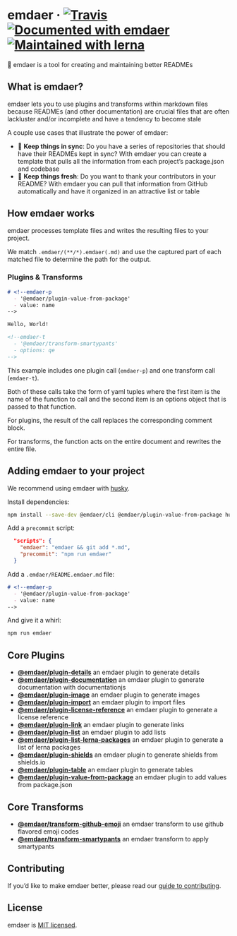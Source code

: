 <!--
  This file was generated by emdaer

  Its template can be found at .emdaer/README.emdaer.md
-->

# emdaer · [![Travis](https://img.shields.io/travis/emdaer/emdaer.svg?style=flat-square)](https://travis-ci.org/emdaer/emdaer/) [![Documented with emdaer](https://img.shields.io/badge/📓-documented%20with%20emdaer-F06632.svg?style=flat-square)](https://github.com/emdaer/emdaer) [![Maintained with lerna](https://img.shields.io/badge/🐉-maintained%20with%20lerna-cc00ff.svg?style=flat-square)](https://lernajs.io/)
📓 emdaer is a tool for creating and maintaining better READMEs
## What is emdaer?

emdaer lets you to use plugins and transforms within markdown files because READMEs (and other documentation) are crucial files that are often lackluster and/or incomplete and have a tendency to become stale

A couple use cases that illustrate the power of emdaer:

- 🤝 **Keep things in sync**: Do you have a series of repositories that should have their READMEs kept in sync? With emdaer you can create a template that pulls all the information from each project&#8217;s package.json and codebase
- 🍋 **Keep things fresh**: Do you want to thank your contributors in your README? With emdaer you can pull that information from GitHub automatically and have it organized in an attractive list or table

## How emdaer works

emdaer processes template files and writes the resulting files to your project.

We match `.emdaer/(**/*).emdaer(.md)` and use the captured part of each matched file to determine the path for the output.

### Plugins & Transforms

```md
# <!--emdaer-p
  - '@emdaer/plugin-value-from-package'
  - value: name
-->

Hello, World!

<!--emdaer-t
  - '@emdaer/transform-smartypants'
  - options: qe
-->

```

This example includes one plugin call (`emdaer-p`) and one transform call (`emdaer-t`).

Both of these calls take the form of yaml tuples where the first item is the name of the function to call and the second item is an options object that is passed to that function.

For plugins, the result of the call replaces the corresponding comment block.

For transforms, the function acts on the entire document and rewrites the entire file.

## Adding emdaer to your project

We recommend using emdaer with [husky](https://github.com/typicode/husky).

Install dependencies:

```sh
npm install --save-dev @emdaer/cli @emdaer/plugin-value-from-package husky
```

Add a `precommit` script:

```json
  "scripts": {
    "emdaer": "emdaer && git add *.md",
    "precommit": "npm run emdaer"
  }
```

Add a `.emdaer/README.emdaer.md` file:

```md
# <!--emdaer-p
  - '@emdaer/plugin-value-from-package'
  - value: name
-->

```

And give it a whirl:

```sh
npm run emdaer
```

## Core Plugins

- **[@emdaer/plugin-details](packages/plugin-details)** an emdaer plugin to generate details
- **[@emdaer/plugin-documentation](packages/plugin-documentation)** an emdaer plugin to generate documentation with documentationjs
- **[@emdaer/plugin-image](packages/plugin-image)** an emdaer plugin to generate images
- **[@emdaer/plugin-import](packages/plugin-import)** an emdaer plugin to import files
- **[@emdaer/plugin-license-reference](packages/plugin-license-reference)** an emdaer plugin to generate a license reference
- **[@emdaer/plugin-link](packages/plugin-link)** an emdaer plugin to generate links
- **[@emdaer/plugin-list](packages/plugin-list)** an emdaer plugin to add lists
- **[@emdaer/plugin-list-lerna-packages](packages/plugin-list-lerna-packages)** an emdaer plugin to generate a list of lerna packages
- **[@emdaer/plugin-shields](packages/plugin-shields)** an emdaer plugin to generate shields from shields.io
- **[@emdaer/plugin-table](packages/plugin-table)** an emdaer plugin to generate tables
- **[@emdaer/plugin-value-from-package](packages/plugin-value-from-package)** an emdaer plugin to add values from package.json

## Core Transforms

- **[@emdaer/transform-github-emoji](packages/transform-github-emoji)** an emdaer transform to use github flavored emoji codes
- **[@emdaer/transform-smartypants](packages/transform-smartypants)** an emdaer transform to apply smartypants

## Contributing

If you&#8217;d like to make emdaer better, please read our [guide to contributing](./CONTRIBUTING.md).

## License

emdaer is [MIT licensed](./LICENSE).


